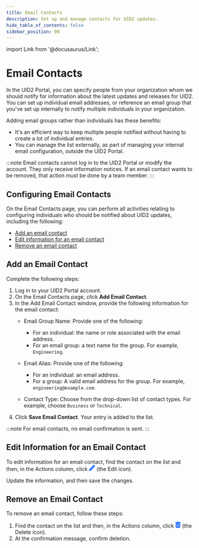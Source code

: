 ```yaml
---
title: Email Contacts
description: Set up and manage contacts for UID2 updates.
hide_table_of_contents: false
sidebar_position: 09
---
```


import Link from '@docusaurus/Link';

# Email Contacts

In the UID2 Portal, you can specify people from your organization whom we should notify for information about the latest updates and releases for UID2. You can set up individual email addresses, or reference an email group that you've set up internally to notify multiple individuals in your organization.

Adding email groups rather than individuals has these benefits:
- It's an efficient way to keep multiple people notified without having to create a lot of individual entries.
- You can manage the list externally, as part of managing your internal email configuration, outside the UID2 Portal.

:::note
Email contacts cannot log in to the UID2 Portal or modify the account. They only receive information notices. If an email contact wants to be removed, that action must be done by a team member.
:::

## Configuring Email Contacts

On the Email Contacts page, you can perform all activities relating to configuring individuals who should be notified about UID2 updates, including the following:

- [Add an email contact](#add-an-email-contact)
- [Edit information for an email contact](#edit-information-for-an-email-contact)
- [Remove an email contact](#remove-an-email-contact)

## Add an Email Contact

Complete the following steps:

1. Log in to your UID2 Portal account.
1. On the Email Contacts page, click **Add Email Contact**.
2. In the Add Email Contact window, provide the following information for the email contact:
   - Email Group Name: Provide one of the following:
   
     - For an individual: the name or role associated with the email address.
     - For an email group: a text name for the group. For example, `Engineering`.
   - Email Alias: Provide one of the following:
   
     - For an individual: an email address.
     - For a group: A valid email address for the group. For example, `engineering@example.com`.
   - Contact Type: Choose from the drop-down list of contact types. For example, choose `Business` or `Technical`.
3. Click **Save Email Contact**. Your entry is added to the list. 

:::note
For email contacts, no email confirmation is sent.
:::

## Edit Information for an Email Contact

To edit information for an email contact, find the contact on the list and then, in the Actions column, click ![the Edit icon](images/icon-pencil-solid.png) (the Edit icon).

Update the information, and then save the changes.

## Remove an Email Contact

To remove an email contact, follow these steps:

1. Find the contact on the list and then, in the Actions column, click ![the Delete icon](images/icon-trash-can-solid.png) (the Delete icon).
1. At the confirmation message, confirm deletion.
